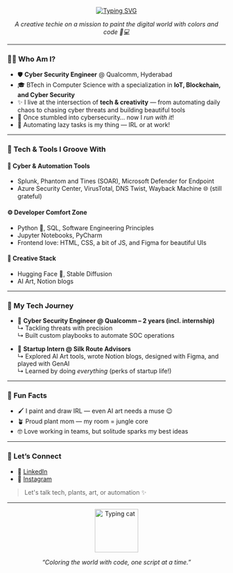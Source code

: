 <p align="center">
  <a href="https://git.io/typing-svg">
    <img src="https://readme-typing-svg.demolab.com?font=Fira+Code&weight=900&size=29&pause=1000&color=C52008&width=435&lines=Hey+there,+I'm+Shriya!" alt="Typing SVG" />
  </a>
</p>
<p align="center">
  <i>A creative techie on a mission to paint the digital world with colors and code 🎨💻</i>
</p>

---

### 👩‍💻 Who Am I?

- 🛡️ **Cyber Security Engineer** @ Qualcomm, Hyderabad  
- 🎓 BTech in Computer Science with a specialization in **IoT, Blockchain, and Cyber Security**
- ✨ I live at the intersection of **tech & creativity** — from automating daily chaos to chasing cyber threats and building beautiful tools
- 🔁 Once stumbled into cybersecurity… now I *run with it*!  
- 🤖 Automating lazy tasks is my thing — IRL or at work!

---

### 🧰 Tech & Tools I Groove With

#### 🔐 Cyber & Automation Tools
- Splunk, Phantom and Tines (SOAR), Microsoft Defender for Endpoint  
- Azure Security Center, VirusTotal, DNS Twist, Wayback Machine 🌐 (still grateful)

#### ⚙️ Developer Comfort Zone
- Python 🐍, SQL, Software Engineering Principles  
- Jupyter Notebooks, PyCharm  
- Frontend love: HTML, CSS, a bit of JS, and Figma for beautiful UIs

#### 🎨 Creative Stack
- Hugging Face 🤗, Stable Diffusion  
- AI Art, Notion blogs

---
### 💼 My Tech Journey

- 💼 **Cyber Security Engineer @ Qualcomm – 2 years (incl. internship)**  
  ↳ Tackling threats with precision  
  ↳ Built custom playbooks to automate SOC operations  

- 🚀 **Startup Intern @ Silk Route Advisors**  
  ↳ Explored AI Art tools, wrote Notion blogs, designed with Figma, and played with GenAI  
  ↳ Learned by doing *everything* (perks of startup life!)
---

### 🎨 Fun Facts

- 🖌️ I paint and draw IRL — even AI art needs a muse 😉  
- 🪴 Proud plant mom — my room = jungle core
- 🤓 Love working in teams, but solitude sparks my best ideas

---

### 🤝 Let’s Connect

- 💼 [LinkedIn](https://www.linkedin.com/in/shriya-bandi/)
- 📸 [Instagram](https://www.instagram.com/shriyabandi/)

> Let's talk tech, plants, art, or automation ✨

---

<p align="center">
  <img src="https://media.giphy.com/media/QssGEmpkyEOhBCb7e1/giphy.gif" width="100" alt="Typing cat">
</p>
<p align="center">
  <i>“Coloring the world with code, one script at a time.”</i>
</p>

